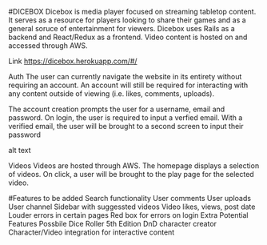 #DICEBOX
Dicebox is media player focused on streaming tabletop content. It serves as a resource for players looking to share their games and as a general soruce of entertainment for viewers. Dicebox uses Rails as a backend and React/Redux as a frontend. Video content is hosted on and accessed through AWS.

Link
https://dicebox.herokuapp.com/#/

Auth
The user can currently navigate the website in its entirety without requiring an account. An account will still be required for interacting with any content outside of viewing (i.e. likes, comments, uploads).

The account creation prompts the user for a username, email and password. On login, the user is required to input a verfied email. With a verified email, the user will be brought to a second screen to input their password

alt text

Videos
Videos are hosted through AWS. The homepage displays a selection of videos. On click, a user will be brought to the play page for the selected video.

#Features to be added
Search functionality
User comments
User uploads
User channel
Sidebar with suggessted videos
Video likes, views, post date
Louder errors in certain pages
Red box for errors on login
Extra Potential Features
Possbile Dice Roller
5th Edition DnD character creator
Character/Video integration for interactive content
